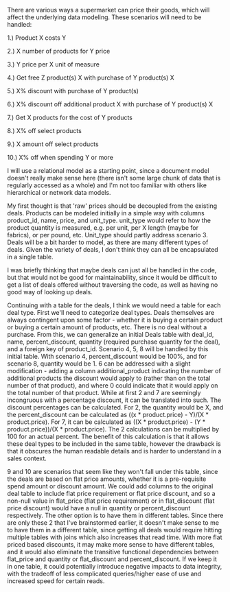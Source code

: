 There are various ways a supermarket can price their goods, which will affect the underlying data modeling. These scenarios will need to be handled:

1.)  Product X costs Y

2.)  X number of products for Y price

3.)  Y price per X unit of measure

4.)  Get free Z product(s) X with purchase of Y product(s) X

5.)  X% discount with purchase of Y product(s)

6.)  X% discount off additional product X with purchase of Y product(s) X

7.)  Get X products for the cost of Y products

8.)  X% off select products

9.)  X amount off select products

10.) X% off when spending Y or more

I will use a relational model as a starting point, since a document model doesn't really make sense here (there isn't some large chunk of data that is regularly accessed as a whole) and I'm not too familiar with others like hierarchical or network data models. 

My first thought is that 'raw' prices should be decoupled from the existing deals. Products can be modeled initially in a simple way with columns product_id, name, price, and unit_type. unit_type would refer to how the product quantity is measured, e.g. per unit, per X length (maybe for fabrics), or per pound, etc. Unit_type should partly address scenario 3. Deals will be a bit harder to model, as there are many different types of deals. Given the variety of deals, I don't think they can all be encapsulated in a single table. 

I was briefly thinking that maybe deals can just all be handled in the code, but that would not be good for maintainability, since it would be difficult to get a list of deals offered without traversing the code, as well as having no good way of looking up deals.

Continuing with a table for the deals, I think we would need a table for each deal type. First we'll need to categorize deal types. Deals themselves are always contingent upon some factor - whether it is buying a certain product or buying a certain amount of products, etc. There is no deal without a purchase. From this, we can generalize an initial Deals table with deal_id, name, percent_discount, quantity (required purchase quantity for the deal), and a foreign key of product_id. Scenario 4, 5, 8 will be handled by this initial table. With scenario 4, percent_discount would be 100%, and for scenario 8, quantity would be 1. 6 can be addressed with a slight modification - adding a column additional_product indicating the number of additional products the discount would apply to (rather than on the total number of that product), and where 0 could indicate that it would apply on the total number of that product. While at first 2 and 7 are seemingly incongruous with a percentage discount, it can be translated into such. The discount percentages can be calculated. For 2, the quantity would be X, and the percent_discount can be calculated as ((x * product.price) - Y)/(X * product.price). For 7, it can be calculated as ((X * product.price) - (Y * product.price))/(X * product.price). The 2 calculations can be multiplied by 100 for an actual percent. The benefit of this calculation is that it allows these deal types to be included in the same table, however the drawback is that it obscures the human readable details and is harder to understand in a sales context.

9 and 10 are scenarios that seem like they won't fall under this table, since the deals are based on flat price amounts, whether it is a pre-requisite spend amount or discount amount. We could add columns to the original deal table to include flat price requirement or flat price discount, and so a non-null value in flat_price (flat price requirement) or in flat_discount (flat price discount) would have a null in quantity or percent_discount respectively. The other option is to have them in different tables. Since there are only these 2 that I've brainstormed earlier, it doesn't make sense to me to have them in a different table, since getting all deals would require hitting multiple tables with joins which also increases that read time. With more flat priced based discounts, it may make more sense to have different tables, and it would also eliminate the transitive functional dependencies between flat_price and quantity or flat_discount and percent_discount. If we keep it in one table, it could potentially introduce negative impacts to data integrity, with the tradeoff of less complicated queries/higher ease of use and increased speed for certain reads.

